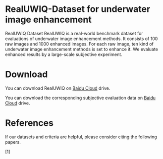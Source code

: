 # RealUWIQ-Dataset for underwater image enhancement
RealUWIQ Dataset
RealUWIQ is a real-world benchmark dataset for evaluations of underwater image enhancement methods. It consists of 100 raw images and 1000 enhanced images. For each raw image, ten kind of underwater image enhancement methods is set to enhance it. We evaluate enhanced results by a large-scale subjective experiment.
# Download
You can download RealUWIQ on [Baidu Cloud](https://pan.baidu.com/s/1McpOd7HtJqtdcJ_QtRBnVg) drive.

You can download the corresponding subjective evaluation data on [Baidu Cloud](https://pan.baidu.com/s/1Um2hsCYGNPCQBoXJjyznpw) drive.
# References
If our datasets and criteria are helpful, please consider citing the following papers.

[1]
